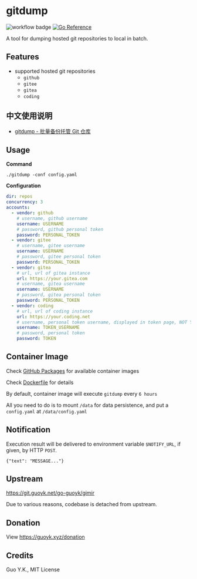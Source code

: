 # gitdump

![workflow badge](https://github.com/guoyk93/gitdump/actions/workflows/go.yml/badge.svg) [![Go Reference](https://pkg.go.dev/badge/github.com/guoyk93/gitdump.svg)](https://pkg.go.dev/github.com/guoyk93/gitdump)

A tool for dumping hosted git repositories to local in batch.

## Features

* supported hosted git repositories
  * `github`
  * `gitee`
  * `gitea`
  * `coding`

## 中文使用说明

* [gitdump - 批量备份托管 Git 仓库](https://mp.weixin.qq.com/s/FLPoV5-9A-VuPit7QlFFYg)

## Usage

**Command**

```
./gitdump -conf config.yaml
```

**Configuration**

```yaml
dir: repos
concurrency: 3
accounts:
  - vendor: github
    # username, github username
    username: USERNAME
    # password, github personal token
    password: PERSONAL_TOKEN
  - vendor: gitee
    # username, gitee username
    username: USERNAME
    # password, gitee personal token
    password: PERSONAL_TOKEN
  - vendor: gitea
    # url, url of gitea instance
    url: https://your.gitea.com
    # username, gitea username
    username: USERNAME
    # password, gitea personal token
    password: PERSONAL_TOKEN
  - vendor: coding
    # url, url of coding instance
    url: https://your.coding.net
    # username, personal token username, displayed in token page, NOT YOUR CODING USERNAME
    username: TOKEN_USERNAME
    # password, personal token
    password: TOKEN
```

## Container Image

Check [GitHub Packages](https://github.com/guoyk93/gitdump/pkgs/container/gitdump) for available container images

Check [Dockerfile](Dockerfile) for details

By default, container image will execute `gitdump` every `6 hours`

All you need to do is to mount `/data` for data persistence, and put a `config.yaml` at `/data/config.yaml`

## Notification

Execution result will be delivered to environment variable `$NOTIFY_URL`, if given, by HTTP `POST`.

```
{"text": "MESSAGE..."}
```

## Upstream

<https://git.guoyk.net/go-guoyk/gimir>

Due to various reasons, codebase is detached from upstream.

## Donation

View <https://guoyk.xyz/donation>

## Credits

Guo Y.K., MIT License
